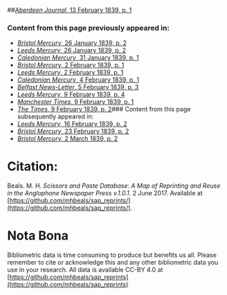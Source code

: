 ##[*Aberdeen Journal*, 13 February 1839, p. 1](https://mhbeals.github.io/sap_html/Aberdeen-Journal/Aberdeen-Journal-13-February-1839-p-1)

### Content from this page previously appeared in:
+ [*Bristol Mercury*, 26 January 1839, p. 2](https://mhbeals.github.io/sap_html/Bristol-Mercury/Bristol-Mercury-26-January-1839-p-2)
+ [*Leeds Mercury*, 26 January 1839, p. 2](https://mhbeals.github.io/sap_html/Leeds-Mercury/Leeds-Mercury-26-January-1839-p-2)
+ [*Caledonian Mercury*, 31 January 1839, p. 1](https://mhbeals.github.io/sap_html/Caledonian-Mercury/Caledonian-Mercury-31-January-1839-p-1)
+ [*Bristol Mercury*, 2 February 1839, p. 1](https://mhbeals.github.io/sap_html/Bristol-Mercury/Bristol-Mercury-2-February-1839-p-1)
+ [*Leeds Mercury*, 2 February 1839, p. 1](https://mhbeals.github.io/sap_html/Leeds-Mercury/Leeds-Mercury-2-February-1839-p-1)
+ [*Caledonian Mercury*, 4 February 1839, p. 1](https://mhbeals.github.io/sap_html/Caledonian-Mercury/Caledonian-Mercury-4-February-1839-p-1)
+ [*Belfast News-Letter*, 5 February 1839, p. 3](https://mhbeals.github.io/sap_html/Belfast-News-Letter/Belfast-News-Letter-5-February-1839-p-3)
+ [*Leeds Mercury*, 9 February 1839, p. 4](https://mhbeals.github.io/sap_html/Leeds-Mercury/Leeds-Mercury-9-February-1839-p-4)
+ [*Manchester Times*, 9 February 1839, p. 1](https://mhbeals.github.io/sap_html/Manchester-Times/Manchester-Times-9-February-1839-p-1)
+ [*The Times*, 9 February 1839, p. 2](https://mhbeals.github.io/sap_html/The-Times/The-Times-9-February-1839-p-2)### Content from this page subsequently appeared in:
+ [*Leeds Mercury*, 16 February 1839, p. 2](https://mhbeals.github.io/sap_html/Leeds-Mercury/Leeds-Mercury-16-February-1839-p-2)
+ [*Bristol Mercury*, 23 February 1839, p. 2](https://mhbeals.github.io/sap_html/Bristol-Mercury/Bristol-Mercury-23-February-1839-p-2)
+ [*Bristol Mercury*, 2 March 1839, p. 2](https://mhbeals.github.io/sap_html/Bristol-Mercury/Bristol-Mercury-2-March-1839-p-2)
                    
# Citation: 

Beals. M. H. *Scissors and Paste Database: A Map of Reprinting and Reuse in the Anglophone Newspaper Press v.1.0.1.* 2 June 2017. Available at [https://github.com/mhbeals/sap_reprints/](https://github.com/mhbeals/sap_reprints/). 
                    
# Nota Bona

Bibliometric data is time consuming to produce but benefits us all. Please remember to cite or acknowledge this and any other bibliometric data you use in your research. All data is available CC-BY 4.0 at [https://github.com/mhbeals/sap_reprints](https://github.com/mhbeals/sap_reprints)